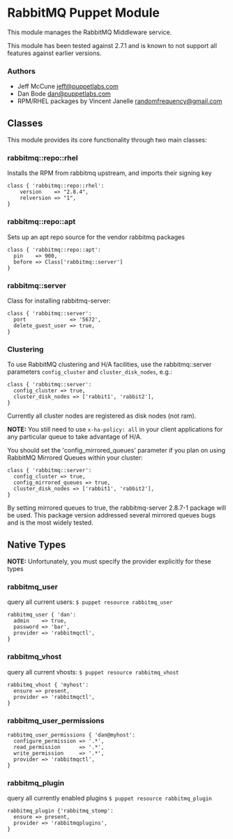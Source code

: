 # RabbitMQ Puppet Module
This module manages the RabbitMQ Middleware service.

This module has been tested against 2.7.1 and is known to not support
all features against earlier versions.

### Authors
* Jeff McCune <jeff@puppetlabs.com>
* Dan Bode <dan@puppetlabs.com>
* RPM/RHEL packages by Vincent Janelle <randomfrequency@gmail.com>

## Classes

This module provides its core functionality through two main classes:

### rabbitmq::repo::rhel
Installs the RPM from rabbitmq upstream, and imports their signing key

    class { 'rabbitmq::repo::rhel':
        version    => "2.8.4",
        relversion => "1",
    }

### rabbitmq::repo::apt
Sets up an apt repo source for the vendor rabbitmq packages

    class { 'rabbitmq::repo::apt':
      pin    => 900,
      before => Class['rabbitmq::server']
    }

### rabbitmq::server
Class for installing rabbitmq-server:

    class { 'rabbitmq::server':
      port              => '5672',
      delete_guest_user => true,
    }

### Clustering
To use RabbitMQ clustering and H/A facilities, use the rabbitmq::server
parameters `config_cluster` and `cluster_disk_nodes`, e.g.:

    class { 'rabbitmq::server':
      config_cluster => true,
      cluster_disk_nodes => ['rabbit1', 'rabbit2'],
    }

Currently all cluster nodes are registered as disk nodes (not ram).

**NOTE:** You still need to use `x-ha-policy: all` in your client 
applications for any particular queue to take advantage of H/A.

You should set the 'config_mirrored_queues' parameter if you plan
on using RabbitMQ Mirrored Queues within your cluster:

    class { 'rabbitmq::server':
      config_cluster => true,
      config_mirrored_queues => true,
      cluster_disk_nodes => ['rabbit1', 'rabbit2'],
    }

By setting mirrored queues to true, the rabbitmq-server 2.8.7-1 package
will be used.  This package version addressed several mirrored queues
bugs and is the most widely tested.

## Native Types

**NOTE:** Unfortunately, you must specify the provider explicitly for these types

### rabbitmq_user

query all current users: `$ puppet resource rabbitmq_user`

    rabbitmq_user { 'dan':
      admin    => true,
      password => 'bar',
      provider => 'rabbitmqctl',
    }

### rabbitmq_vhost

query all current vhosts: `$ puppet resource rabbitmq_vhost`

    rabbitmq_vhost { 'myhost':
      ensure => present,
      provider => 'rabbitmqctl',
    }

### rabbitmq\_user\_permissions

    rabbitmq_user_permissions { 'dan@myhost':
      configure_permission => '.*',
      read_permission      => '.*',
      write_permission     => '.*',
      provider => 'rabbitmqctl',
    }

### rabbitmq_plugin

query all currently enabled plugins `$ puppet resource rabbitmq_plugin`

    rabbitmq_plugin {'rabbitmq_stomp':
      ensure => present,
      provider => 'rabbitmqplugins',
    }
